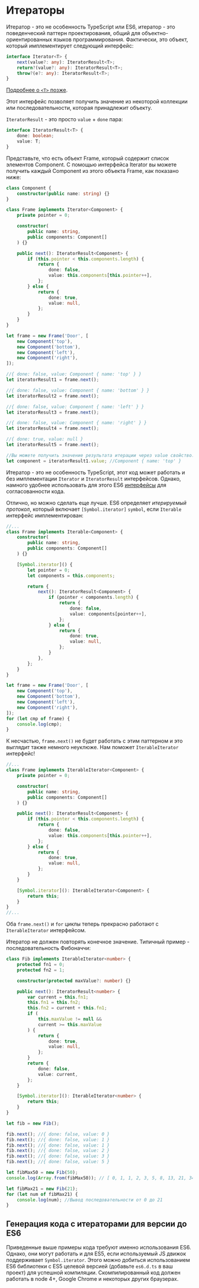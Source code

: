 # Итераторы

Итератор - это не особенность TypeScript или ES6, итератор - это поведенческий паттерн проектирования, общий для объектно-ориентированных языков программирования. Фактически, это объект, который имплементирует следующий интерфейс:

```ts
interface Iterator<T> {
    next(value?: any): IteratorResult<T>;
    return?(value?: any): IteratorResult<T>;
    throw?(e?: any): IteratorResult<T>;
}
```

[Подробнее о `<T>` позже](../types/generics.md).

Этот интерфейс позволяет получить значение из некоторой коллекции или последовательности, которая принадлежит объекту.

`IteratorResult` - это просто `value` + `done` пара:

```ts
interface IteratorResult<T> {
    done: boolean;
    value: T;
}
```

Представьте, что есть объект Frame, который содержит список элементов Component. С помощью интерфейса Iterator вы можете получить каждый Component из этого объекта Frame, как показано ниже:

```ts
class Component {
    constructor(public name: string) {}
}

class Frame implements Iterator<Component> {
    private pointer = 0;

    constructor(
        public name: string,
        public components: Component[]
    ) {}

    public next(): IteratorResult<Component> {
        if (this.pointer < this.components.length) {
            return {
                done: false,
                value: this.components[this.pointer++],
            };
        } else {
            return {
                done: true,
                value: null,
            };
        }
    }
}

let frame = new Frame('Door', [
    new Component('top'),
    new Component('bottom'),
    new Component('left'),
    new Component('right'),
]);

//{ done: false, value: Component { name: 'top' } }
let iteratorResult1 = frame.next();

//{ done: false, value: Component { name: 'bottom' } }
let iteratorResult2 = frame.next();

//{ done: false, value: Component { name: 'left' } }
let iteratorResult3 = frame.next();

//{ done: false, value: Component { name: 'right' } }
let iteratorResult4 = frame.next();

//{ done: true, value: null }
let iteratorResult5 = frame.next();

//Вы можете получить значение результата итерации через value свойство:
let component = iteratorResult1.value; //Component { name: 'top' }
```

Итератор - это не особенность TypeScript, этот код может работать и без имплементации `Iterator` и `IteratorResult` интерфейсов. Однако, намного удобнее использовать для этого ES6 [интерфейсы](../types/interfaces.md) для согласованности кода.

Отлично, но можно сделать еще лучше. ES6 определяет _итерируемый протокол_, который включает `[Symbol.iterator]` `symbol`, если `Iterable` интерфейс имплементирован:

```ts
//...
class Frame implements Iterable<Component> {
    constructor(
        public name: string,
        public components: Component[]
    ) {}

    [Symbol.iterator]() {
        let pointer = 0;
        let components = this.components;

        return {
            next(): IteratorResult<Component> {
                if (pointer < components.length) {
                    return {
                        done: false,
                        value: components[pointer++],
                    };
                } else {
                    return {
                        done: true,
                        value: null,
                    };
                }
            },
        };
    }
}

let frame = new Frame('Door', [
    new Component('top'),
    new Component('bottom'),
    new Component('left'),
    new Component('right'),
]);
for (let cmp of frame) {
    console.log(cmp);
}
```

К несчастью, `frame.next()` не будет работать с этим паттерном и это выглядит также немного неуклюже. Нам поможет `IterableIterator` интерфейс!

```ts
//...
class Frame implements IterableIterator<Component> {
    private pointer = 0;

    constructor(
        public name: string,
        public components: Component[]
    ) {}

    public next(): IteratorResult<Component> {
        if (this.pointer < this.components.length) {
            return {
                done: false,
                value: this.components[this.pointer++],
            };
        } else {
            return {
                done: true,
                value: null,
            };
        }
    }

    [Symbol.iterator](): IterableIterator<Component> {
        return this;
    }
}
//...
```

Оба `frame.next()` и `for` циклы теперь прекрасно работают с `IterableIterator` интерфейсом.

Итератор не должен повторять конечное значение. Типичный пример - последовательность Фибоначчи:

```ts
class Fib implements IterableIterator<number> {
    protected fn1 = 0;
    protected fn2 = 1;

    constructor(protected maxValue?: number) {}

    public next(): IteratorResult<number> {
        var current = this.fn1;
        this.fn1 = this.fn2;
        this.fn2 = current + this.fn1;
        if (
            this.maxValue != null &&
            current >= this.maxValue
        ) {
            return {
                done: true,
                value: null,
            };
        }
        return {
            done: false,
            value: current,
        };
    }

    [Symbol.iterator](): IterableIterator<number> {
        return this;
    }
}

let fib = new Fib();

fib.next(); //{ done: false, value: 0 }
fib.next(); //{ done: false, value: 1 }
fib.next(); //{ done: false, value: 1 }
fib.next(); //{ done: false, value: 2 }
fib.next(); //{ done: false, value: 3 }
fib.next(); //{ done: false, value: 5 }

let fibMax50 = new Fib(50);
console.log(Array.from(fibMax50)); // [ 0, 1, 1, 2, 3, 5, 8, 13, 21, 34 ]

let fibMax21 = new Fib(21);
for (let num of fibMax21) {
    console.log(num); //Вывод последовательности от 0 до 21
}
```

## Генерация кода с итераторами для версии до ES6

Приведенные выше примеры кода требуют именно использования ES6. Однако, они могут работать и для ES5, если используемый JS движок поддерживает `Symbol.iterator`. Этого можно добиться использованием ES6 библиотеки с ES5 целевой версией (добавьте `es6.d.ts` в ваш проект) для успешной компиляции. Скомпилированный код должен работать в node 4+, Google Chrome и некоторых других браузерах.
